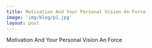 ```yaml
---
title: Motivation And Your Personal Vision An Force
image: 'img/blog/p1.jpg'
layout: post
---
```


Motivation And Your Personal Vision An Force